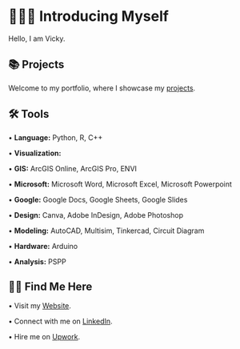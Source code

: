 # 👩🏻‍💻 Introducing Myself
Hello, I am Vicky. <p>
## 📚 Projects <br>
Welcome to my portfolio, where I showcase my [projects](https://github.com/redefiningvicky/Portfolio-Guide).
## 🛠️ Tools <br>
• <b>Language:</b> Python, R, C++ <p>
• <b>Visualization:</b>  <p>
• <b>GIS:</b> ArcGIS Online, ArcGIS Pro, ENVI <p>
• <b>Microsoft:</b> Microsoft Word, Microsoft Excel, Microsoft Powerpoint <p>
• <b>Google:</b> Google Docs, Google Sheets, Google Slides <p>
• <b>Design:</b> Canva, Adobe InDesign, Adobe Photoshop <p>
• <b>Modeling:</b> AutoCAD, Multisim, Tinkercad, Circuit Diagram <p>
• <b>Hardware:</b> Arduino <p>
• <b>Analysis:</b> PSPP <p>
## 👋🏻 Find Me Here <br>
• Visit my [Website](). <p>
• Connect with me on [LinkedIn](https://www.linkedin.com/in/redefiningvicky/). <p>
• Hire me on [Upwork]().
